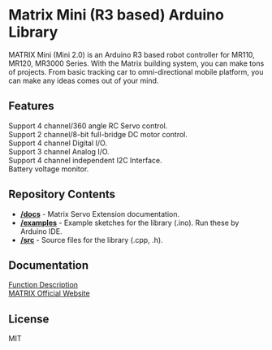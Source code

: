 # Matrix Mini (R3 based) Arduino Library
MATRIX Mini (Mini 2.0) is an Arduino R3 based robot controller for MR110, MR120, MR3000 Series. 
With the Matrix building system, you can make tons of projects. 
From basic tracking car to omni-directional mobile platform, you can make any ideas comes out of your mind.
## Features
Support 4 channel/360 angle RC Servo control.<br>
Support 2 channel/8-bit full-bridge DC motor control.<br>
Support 4 channel Digital I/O.<br>
Support 3 channel Analog I/O.<br>
Support 4 channel independent I2C Interface.<br>
Battery voltage monitor.
## Repository Contents
* [**/docs**](./docs) - Matrix Servo Extension documentation.
* [**/examples**](./examples) - Example sketches for the library (.ino). Run these by Arduino IDE.
* [**/src**](./src) - Source files for the library (.cpp, .h).

## Documentation
[Function Description](https://matrix-robotics.github.io/MatrixMini/) <br>
[MATRIX Official Website](https://matrixrobotics.com/)
## License
MIT
